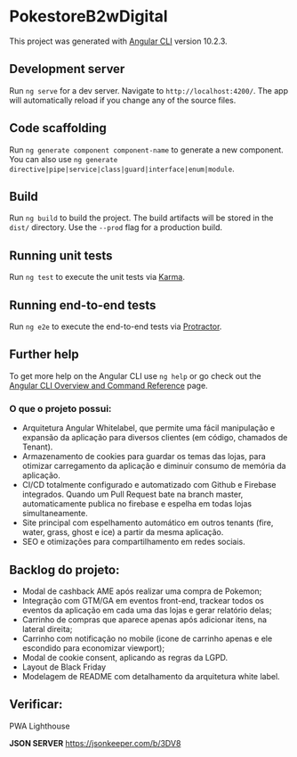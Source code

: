 # PokestoreB2wDigital

This project was generated with [Angular CLI](https://github.com/angular/angular-cli) version 10.2.3.

## Development server

Run `ng serve` for a dev server. Navigate to `http://localhost:4200/`. The app will automatically reload if you change any of the source files.

## Code scaffolding

Run `ng generate component component-name` to generate a new component. You can also use `ng generate directive|pipe|service|class|guard|interface|enum|module`.

## Build

Run `ng build` to build the project. The build artifacts will be stored in the `dist/` directory. Use the `--prod` flag for a production build.

## Running unit tests

Run `ng test` to execute the unit tests via [Karma](https://karma-runner.github.io).

## Running end-to-end tests

Run `ng e2e` to execute the end-to-end tests via [Protractor](http://www.protractortest.org/).

## Further help

To get more help on the Angular CLI use `ng help` or go check out the [Angular CLI Overview and Command Reference](https://angular.io/cli) page.


### O que o projeto possui: ##

* Arquitetura Angular Whitelabel, que permite uma fácil manipulação e expansão da aplicação para diversos clientes (em código, chamados de Tenant).
* Armazenamento de cookies para guardar os temas das lojas, para otimizar carregamento da aplicação e diminuir consumo de memória da aplicação.
* CI/CD totalmente configurado e automatizado com Github e Firebase integrados. Quando um Pull Request bate na branch master, automaticamente publica no firebase e espelha em todas lojas simultaneamente.
* Site principal com espelhamento automático em outros tenants (fire, water, grass, ghost e ice) a partir da mesma aplicação.
* SEO e otimizações para compartilhamento em redes sociais.

## Backlog do projeto: ##
* Modal de cashback AME após realizar uma compra de Pokemon;
* Integração com GTM/GA em eventos front-end, trackear todos os eventos da aplicação em cada uma das lojas e gerar relatório delas;
* Carrinho de compras que aparece apenas após adicionar itens, na lateral direita;
* Carrinho com notificação no mobile (icone de carrinho apenas e ele escondido para economizar viewport);
* Modal de cookie consent, aplicando as regras da LGPD.
* Layout de Black Friday
* Modelagem de README com detalhamento da arquitetura white label.

## Verificar: ##
PWA
Lighthouse


**JSON SERVER**
https://jsonkeeper.com/b/3DV8

